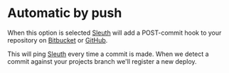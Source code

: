 # Automatic by push

When this option is selected [Sleuth](https://sleuth.io/) will add a POST-commit hook to your repository on [Bitbucket](https://bitbucket.org/) or [GitHub](https://github.com/).

This will ping [Sleuth](https://sleuth.io/) every time a commit is made. When we detect a commit against your projects branch we'll register a new deploy.

